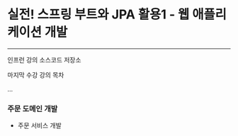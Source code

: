 # 실전! 스프링 부트와 JPA 활용1 - 웹 애플리케이션 개발
***
인프런 강의 소스코드 저장소

마지막 수강 강의 목차

...

### 주문 도메인 개발
- 주문 서비스 개발